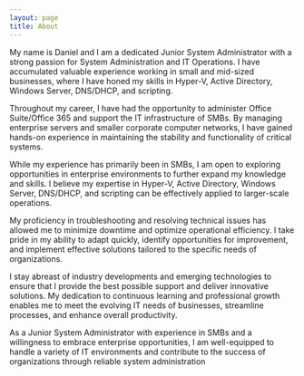 ```yaml
---
layout: page
title: About
---
```

<p>My name is Daniel and I am a dedicated Junior System Administrator with a strong passion for System Administration and IT Operations. I have accumulated valuable experience working in small and mid-sized businesses, where I have honed my skills in Hyper-V, Active Directory, Windows Server, DNS/DHCP, and scripting.

Throughout my career, I have had the opportunity to administer Office Suite/Office 365 and support the IT infrastructure of SMBs. By managing enterprise servers and smaller  corporate computer networks, I have gained hands-on experience in maintaining the stability and functionality of critical systems.

While my experience has primarily been in SMBs, I am open to exploring opportunities in enterprise environments to further expand my knowledge and skills. I believe my expertise in Hyper-V, Active Directory, Windows Server, DNS/DHCP, and scripting can be effectively applied to larger-scale operations.

My proficiency in troubleshooting and resolving technical issues has allowed me to minimize downtime and optimize operational efficiency. I take pride in my ability to adapt quickly, identify opportunities for improvement, and implement effective solutions tailored to the specific needs of organizations.

I stay abreast of industry developments and emerging technologies to ensure that I provide the best possible support and deliver innovative solutions. My dedication to continuous learning and professional growth enables me to meet the evolving IT needs of businesses, streamline processes, and enhance overall productivity.

As a Junior System Administrator with experience in SMBs and a willingness to embrace enterprise opportunities, I am well-equipped to handle a variety of IT environments and contribute to the success of organizations through reliable system administration</p>
